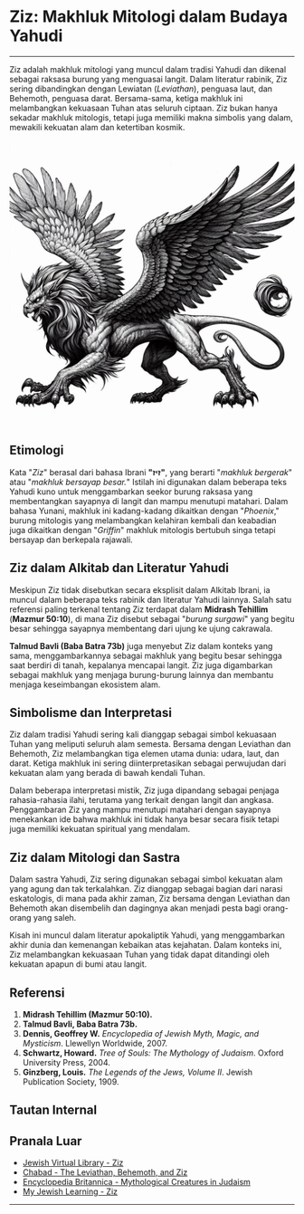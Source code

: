 # Ziz: Makhluk Mitologi dalam Budaya Yahudi

---

Ziz adalah makhluk mitologi yang muncul dalam tradisi Yahudi dan dikenal sebagai raksasa burung yang menguasai langit. Dalam literatur rabinik, Ziz sering dibandingkan dengan Lewiatan (_Leviathan_), penguasa laut, dan Behemoth, penguasa darat. Bersama-sama, ketiga makhluk ini melambangkan kekuasaan Tuhan atas seluruh ciptaan. Ziz bukan hanya sekadar makhluk mitologis, tetapi juga memiliki makna simbolis yang dalam, mewakili kekuatan alam dan ketertiban kosmik.

![Ilustrasi Gambar Makhluk Mitologi Ziz](konten/img/makhluk_mitologi/ziz.jpg)

## Etimologi

Kata "_Ziz_" berasal dari bahasa Ibrani **"זיז"**, yang berarti "_makhluk bergerak_" atau "_makhluk bersayap besar._" Istilah ini digunakan dalam beberapa teks Yahudi kuno untuk menggambarkan seekor burung raksasa yang membentangkan sayapnya di langit dan mampu menutupi matahari. Dalam bahasa Yunani, makhluk ini kadang-kadang dikaitkan dengan "_Phoenix_," burung mitologis yang melambangkan kelahiran kembali dan keabadian juga dikaitkan dengan "_Griffin_" makhluk mitologis bertubuh singa tetapi bersayap dan berkepala rajawali.

## Ziz dalam Alkitab dan Literatur Yahudi

Meskipun Ziz tidak disebutkan secara eksplisit dalam Alkitab Ibrani, ia muncul dalam beberapa teks rabinik dan literatur Yahudi lainnya. Salah satu referensi paling terkenal tentang Ziz terdapat dalam **Midrash Tehillim** (**Mazmur 50:10**), di mana Ziz disebut sebagai "_burung surgawi_" yang begitu besar sehingga sayapnya membentang dari ujung ke ujung cakrawala.

**Talmud Bavli (Baba Batra 73b)** juga menyebut Ziz dalam konteks yang sama, menggambarkannya sebagai makhluk yang begitu besar sehingga saat berdiri di tanah, kepalanya mencapai langit. Ziz juga digambarkan sebagai makhluk yang menjaga burung-burung lainnya dan membantu menjaga keseimbangan ekosistem alam.

## Simbolisme dan Interpretasi

Ziz dalam tradisi Yahudi sering kali dianggap sebagai simbol kekuasaan Tuhan yang meliputi seluruh alam semesta. Bersama dengan Leviathan dan Behemoth, Ziz melambangkan tiga elemen utama dunia: udara, laut, dan darat. Ketiga makhluk ini sering diinterpretasikan sebagai perwujudan dari kekuatan alam yang berada di bawah kendali Tuhan.

Dalam beberapa interpretasi mistik, Ziz juga dipandang sebagai penjaga rahasia-rahasia ilahi, terutama yang terkait dengan langit dan angkasa. Penggambaran Ziz yang mampu menutupi matahari dengan sayapnya menekankan ide bahwa makhluk ini tidak hanya besar secara fisik tetapi juga memiliki kekuatan spiritual yang mendalam.

## Ziz dalam Mitologi dan Sastra

Dalam sastra Yahudi, Ziz sering digunakan sebagai simbol kekuatan alam yang agung dan tak terkalahkan. Ziz dianggap sebagai bagian dari narasi eskatologis, di mana pada akhir zaman, Ziz bersama dengan Leviathan dan Behemoth akan disembelih dan dagingnya akan menjadi pesta bagi orang-orang yang saleh. 

Kisah ini muncul dalam literatur apokaliptik Yahudi, yang menggambarkan akhir dunia dan kemenangan kebaikan atas kejahatan. Dalam konteks ini, Ziz melambangkan kekuasaan Tuhan yang tidak dapat ditandingi oleh kekuatan apapun di bumi atau langit.

## Referensi

1. **Midrash Tehillim (Mazmur 50:10).**
2. **Talmud Bavli, Baba Batra 73b.**
3. **Dennis, Geoffrey W.** *Encyclopedia of Jewish Myth, Magic, and Mysticism*. Llewellyn Worldwide, 2007.
4. **Schwartz, Howard.** *Tree of Souls: The Mythology of Judaism*. Oxford University Press, 2004.
5. **Ginzberg, Louis.** *The Legends of the Jews, Volume II*. Jewish Publication Society, 1909.

## Tautan Internal

## Pranala Luar

- [Jewish Virtual Library - Ziz](https://www.jewishvirtuallibrary.org/ziz)
- [Chabad - The Leviathan, Behemoth, and Ziz](https://www.chabad.org/library/article_cdo/aid/5146886/jewish/The-Leviathan-Behemoth-and-Ziz.htm)
- [Encyclopedia Britannica - Mythological Creatures in Judaism](https://www.britannica.com/topic/Judaism/Mythology-and-legends)
- [My Jewish Learning - Ziz](https://www.myjewishlearning.com/article/ziz/)

---
